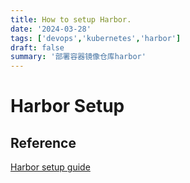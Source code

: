 ```yaml
---
title: How to setup Harbor.
date: '2024-03-28'
tags: ['devops','kubernetes','harbor']
draft: false
summary: '部署容器镜像仓库harbor'
---
```


# Harbor Setup



## Reference

[Harbor setup guide](https://zhuanlan.zhihu.com/p/607083204)